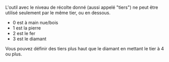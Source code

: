 L'outil avec le niveau de récolte donné (aussi appelé "tiers") ne peut être utilisé seulement par le même tier, ou en dessous.

* 0 est à main nue/bois
* 1 est la pierre
* 2 est le fer
* 3 est le diamant

Vous pouvez définir des tiers plus haut que le diamant en mettant le tier à 4 ou plus.